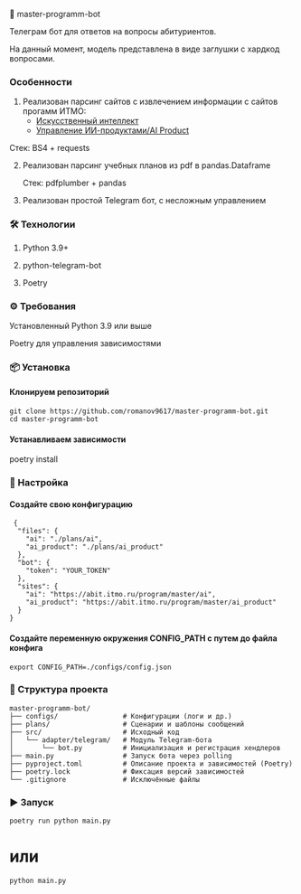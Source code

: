 🚀 master-programm-bot

 Телеграм бот для ответов на вопросы абитуриентов.

На данный момент, модель представлена в виде заглушки с хардкод вопросами.

### Особенности
1. Реализован парсинг сайтов с извлечением информации с сайтов прогамм ИТМО:
   * [Искусственный интеллект](https://abit.itmo.ru/program/master/ai)
   * [Управление ИИ-продуктами/AI Product](https://abit.itmo.ru/program/master/ai_product)
   
 Стек: BS4 + requests
 
2. Реализован парсинг учебных планов из pdf в pandas.Dataframe
   
   Стек: pdfplumber + pandas

3. Реализован простой Telegram бот, с несложным управлением
 
### 🛠 Технологии

1. Python 3.9+

2. python-telegram-bot

3. Poetry

### ⚙️ Требования

Установленный Python 3.9 или выше

Poetry для управления зависимостями

### 📦 Установка

#### Клонируем репозиторий
```
git clone https://github.com/romanov9617/master-programm-bot.git
cd master-programm-bot
```

#### Устанавливаем зависимости
poetry install

### 🔧 Настройка

#### Создайте свою конфигурацию
```
 {
  "files": {
    "ai": "./plans/ai",
    "ai_product": "./plans/ai_product"
  },
  "bot": {
    "token": "YOUR_TOKEN"
  },
  "sites": {
    "ai": "https://abit.itmo.ru/program/master/ai",
    "ai_product": "https://abit.itmo.ru/program/master/ai_product"
  }
}
```
#### Создайте переменную окружения CONFIG_PATH с путем до файла конфига
`export CONFIG_PATH=./configs/config.json`


### 📂 Структура проекта
```
master-programm-bot/
├── configs/                # Конфигурации (логи и др.)
├── plans/                  # Сценарии и шаблоны сообщений
├── src/                    # Исходный код
│   └── adapter/telegram/   # Модуль Telegram-бота
│       └── bot.py          # Инициализация и регистрация хендлеров
├── main.py                 # Запуск бота через polling
├── pyproject.toml          # Описание проекта и зависимостей (Poetry)
├── poetry.lock             # Фиксация версий зависимостей
└── .gitignore              # Исключённые файлы
```
### ▶️ Запуск

`poetry run python main.py`
# или
`python main.py`


